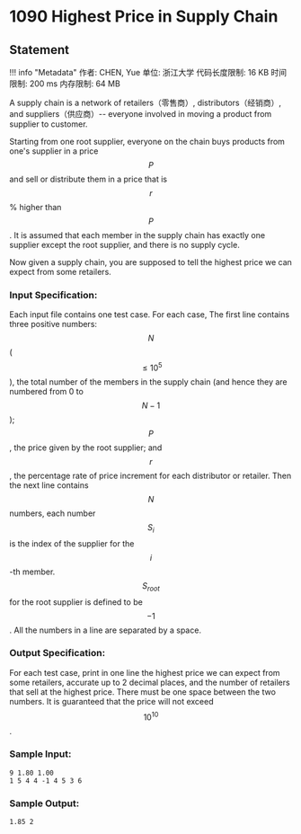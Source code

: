 
# 1090 Highest Price in Supply Chain

## Statement

!!! info "Metadata"
    作者: CHEN, Yue
    单位: 浙江大学
    代码长度限制: 16 KB
    时间限制: 200 ms
    内存限制: 64 MB

A supply chain is a network of retailers（零售商）, distributors（经销商）, and suppliers（供应商）-- everyone involved in moving a product from supplier to customer.

Starting from one root supplier, everyone on the chain buys products from one's supplier in a price $$P$$ and sell or distribute them in a price that is $$r$$% higher than $$P$$. It is assumed that each member in the supply chain has exactly one supplier except the root supplier, and there is no supply cycle.

Now given a supply chain, you are supposed to tell the highest price we can expect from some retailers.

### Input Specification:

Each input file contains one test case. For each case, The first line contains three positive numbers: $$N$$ ($$\le 10^5$$), the total number of the members in the supply chain (and hence they are numbered from 0 to $$N-1$$); $$P$$, the price given by the root supplier; and $$r$$, the percentage rate of price increment for each distributor or retailer. Then the next line contains $$N$$ numbers, each number $$S_i$$ is the index of the supplier for the $$i$$-th member. $$S_{root}$$ for the root supplier is defined to be $$-1$$. All the numbers in a line are separated by a space.

### Output Specification:

For each test case, print in one line the highest price we can expect from some retailers, accurate up to 2 decimal places, and the number of retailers that sell at the highest price. There must be one space between the two numbers. It is guaranteed that the price will not exceed $$10^{10}$$.

### Sample Input:
```plaintext
9 1.80 1.00
1 5 4 4 -1 4 5 3 6
```

### Sample Output:
```plaintext
1.85 2
```


